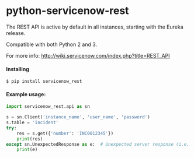 # python-servicenow-rest

The REST API is active by default in all instances, starting with the Eureka release.

Compatible with both Python 2 and 3.

For more info:
http://wiki.servicenow.com/index.php?title=REST_API


#### Installing
```
$ pip install servicenow_rest
```


#### Example usage:
```python
import servicenow_rest.api as sn

s = sn.Client('instance_name', 'user_name', 'password')
s.table = 'incident'
try:
    res = s.get({'number': 'INC0012345'})
    print(res)
except sn.UnexpectedResponse as e:  # Unexpected server response (i.e. authentication error)
    print(e)
```

